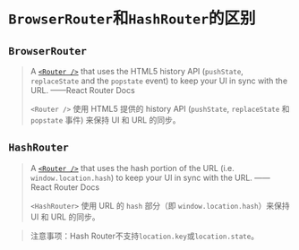 # `BrowserRouter`和`HashRouter`的区别

## `BrowserRouter`

> A [`<Router />`](https://v5.reactrouter.com/core/api/Router) that uses the HTML5 history API (`pushState`, `replaceState` and the `popstate` event) to keep your UI in sync with the URL.																		——React Router Docs
>
> `<Router />` 使用 HTML5 提供的 history API (`pushState`, `replaceState` 和 `popstate` 事件) 来保持 UI 和 URL 的同步。





## `HashRouter`

> A [`<Router />`](https://v5.reactrouter.com/core/api/Router) that uses the hash portion of the URL (i.e. `window.location.hash`) to keep your UI in sync with the URL.																										——React Router Docs
>
> `<HashRouter>` 使用 URL 的 `hash` 部分（即 `window.location.hash`）来保持 UI 和 URL 的同步。



> 注意事项：Hash Router不支持`location.key`或`location.state`。